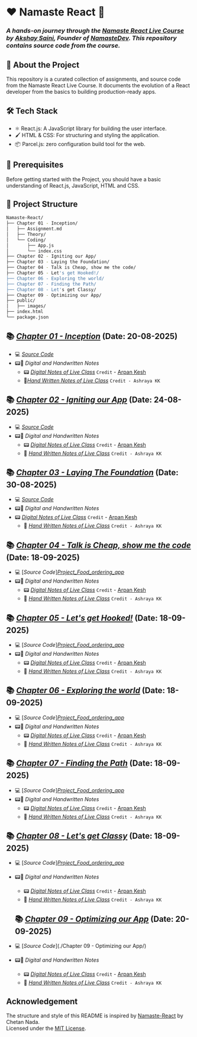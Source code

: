 
# ❤️ Namaste React 🙏

### _A hands-on journey through the [Namaste React Live Course](https://namastedev.com/learn/namaste-react?_aff=946684804112) by [Akshay Saini](https://www.linkedin.com/in/akshaymarch7/), Founder of [NamasteDev](https://namastedev.com/?_aff=946684804112). This repository contains source code from the course._

## 🚀 About the Project

This repository is a curated collection of assignments, and source code from the Namaste React Live Course. It documents the evolution of a React developer from the basics to building production-ready apps.

## 🛠️ Tech Stack

- ⚛️ React.js: A JavaScript library for building the user interface.
- 🖌️ HTML & CSS: For structuring and styling the application.
- 📦 Parcel.js: zero configuration build tool for the web.

## 🎻 Prerequisites

Before getting started with the Project, you should have a basic understanding of React.js, JavaScript, HTML and CSS.


## 🌱 Project Structure

```bash
Namaste-React/
├── Chapter 01 - Inception/
│   ├── Assignment.md
│   ├── Theory/
│   └── Coding/
│       ├── App.js
│       └── index.css
├── Chapter 02 - Igniting our App/
├── Chapter 03 - Laying the Foundation/
├── Chapter 04 - Talk is Cheap, show me the code/
├── Chapter 05 - Let's get Hooked!/
├── Chapter 06 - Exploring the world/
├── Chapter 07 - Finding the Path/
├── Chapter 08 - Let's get Classy/
├── Chapter 09 - Optimizing our App/
├── public/
│   ├── images/
├── index.html
└── package.json
```

## 📚 [_Chapter 01 - Inception_](./lec-01/) (Date: 20-08-2025)

- 💻 [_Source Code_](./lec-01/)
- 📟📝 _Digital and Handwritten Notes_
  - 📟 [_Digital Notes of Live Class_](https://bit.ly/Namaste-React-Digital-Chapter01) `Credit` - [Arpan Kesh](https://www.linkedin.com/in/arpan-kesh-687740194/)
  - 📝[_Hand Written Notes of Live Class_](https://bit.ly/Namaste-React-Chapter01/) `Credit - Ashraya KK`

## 📚 [_Chapter 02 - Igniting our App_](./lec-02-Igniting_our_app/) (Date: 24-08-2025)

- 💻 [_Source Code_](./lec-02-Igniting_our_app/)
- 📟📝 _Digital and Handwritten Notes_
  - 📟 [_Digital Notes of Live Class_](https://bit.ly/Namaste-React-Digital-Chapter02) `Credit` - [Arpan Kesh](https://www.linkedin.com/in/arpan-kesh-687740194/)
  - 📝 [_Hand Written Notes of Live Class_](https://bit.ly/Namaste-React-Chapter02) `Credit - Ashraya KK`



## 📚 [_Chapter 03 - Laying The Foundation_](./lec-03-Laying_the_foundation/) (Date: 30-08-2025)

- 💻 [_Source Code_](./lec-03-Laying_the_foundation/)
- 📟📝 _Digital and Handwritten Notes_
- 📟 [_Digital Notes of Live Class_](https://bit.ly/Namaste-React-Digital-Chapter03) `Credit` - [Arpan Kesh](https://www.linkedin.com/in/arpan-kesh-687740194/)
  - 📝 [_Hand Written Notes of Live Class_](https://bit.ly/Namaste-React-Chapter03) `Credit - Ashraya KK`


## 📚 [_Chapter 04 - Talk is Cheap, show me the code_](./Chapter%2004%20-%20Talk%20is%20Cheap%2C%20show%20me%20the%20code/) (Date: 18-09-2025)

- 💻 [_Source Code_][_Project_Food_ordering_app_](./Project_Food_ordering_app/)
- 📟📝 _Digital and Handwritten Notes_
  - 📟 [_Digital Notes of Live Class_](https://bit.ly/Namaste-React-Digital-Chapter04) `Credit` - [Arpan Kesh](https://www.linkedin.com/in/arpan-kesh-687740194/)
  - 📝 [_Hand Written Notes of Live Class_](https://bit.ly/Namaste-React-Chapter04) `Credit - Ashraya KK`

## 📚 [_Chapter 05 - Let's get Hooked!_](./Chapter%2005%20-%20Let's%20get%20Hooked!/) (Date: 18-09-2025)

- 💻 [_Source Code_][_Project_Food_ordering_app_](./Project_Food_ordering_app/)
- 📟📝 _Digital and Handwritten Notes_
  - 📟 [_Digital Notes of Live Class_](https://bit.ly/Namaste-React-Digital-Chapter05) `Credit` - [Arpan Kesh](https://www.linkedin.com/in/arpan-kesh-687740194/)
  - 📝 [_Hand Written Notes of Live Class_](https://bit.ly/Namaste-React-Chapter05) `Credit - Ashraya KK`

## 📚 [_Chapter 06 - Exploring the world_](./Chapter%2006%20-%20Exploring%20the%20world/) (Date: 18-09-2025)

- 💻 [_Source Code_][_Project_Food_ordering_app_](./Project_Food_ordering_app/)
- 📟📝 _Digital and Handwritten Notes_
  - 📟 [_Digital Notes of Live Class_](https://bit.ly/Namaste-React-Digital-Chapter06) `Credit` - [Arpan Kesh](https://www.linkedin.com/in/arpan-kesh-687740194/)
  - 📝 [_Hand Written Notes of Live Class_](https://bit.ly/Namaste-React-Chapter06) `Credit - Ashraya KK`


## 📚 [_Chapter 07 - Finding the Path_](./Episode%2007%20–%20Finding%20the%20Path/) (Date: 18-09-2025)

- 💻 [_Source Code_][_Project_Food_ordering_app_](./Project_Food_ordering_app/)
- 📟📝 _Digital and Handwritten Notes_
  - 📟 [_Digital Notes of Live Class_](https://bit.ly/Namaste-React-Digital-Chapter07) `Credit` - [Arpan Kesh](https://www.linkedin.com/in/arpan-kesh-687740194/)
  - 📝 [_Hand Written Notes of Live Class_](https://bit.ly/Namaste-React-Chapter07) `Credit - Ashraya KK`

## 📚 [_Chapter 08 - Let's get Classy_](./Episode%208%20-%20Let's%20get%20Classy!/) (Date: 18-09-2025)

- 💻 [_Source Code_][_Project_Food_ordering_app_](./Project_Food_ordering_app/)
- 📟📝 _Digital and Handwritten Notes_
  - 📟 [_Digital Notes of Live Class_](https://bit.ly/Namaste-React-Digital-Chapter08) `Credit` - [Arpan Kesh](https://www.linkedin.com/in/arpan-kesh-687740194/)
  - 📝 [_Hand Written Notes of Live Class_](https://bit.ly/Namaste-React-Chapter08) `Credit - Ashraya KK`

  ## 📚 [_Chapter 09 - Optimizing our App_](./Chapter%2009%20-%20Optimizing%20our%20App/) (Date: 20-09-2025)

- 💻 [_Source Code_](./Chapter 09 - Optimizing our App/)
- 📟📝 _Digital and Handwritten Notes_
  - 📟 [_Digital Notes of Live Class_](https://bit.ly/Namaste-React-Digital-Chapter08) `Credit` - [Arpan Kesh](https://www.linkedin.com/in/arpan-kesh-687740194/)
  - 📝 [_Hand Written Notes of Live Class_](https://bit.ly/Namaste-React-Chapter08) `Credit - Ashraya KK`


## Acknowledgement

The structure and style of this README is inspired by [Namaste-React](https://github.com/chetannada/Namaste-React) by Chetan Nada.  
Licensed under the [MIT License](https://github.com/chetannada/Namaste-React/blob/main/LICENSE).


